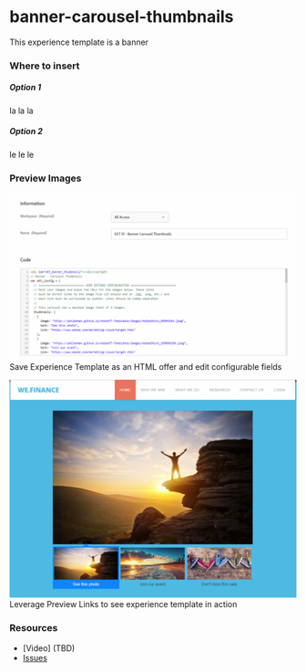 # banner-carousel-thumbnails

This experience template is a banner 

### Where to insert

##### Option 1
la la la

##### Option 2
le le le


### Preview Images
![Screenshot 1](https://raw.githubusercontent.com/Adobe-Marketing-Cloud/target-experience-templates/master/banner-carousel-thumbnails/ext01a.png)
Save Experience Template as an HTML offer and edit configurable fields


![Screenshot 2](https://raw.githubusercontent.com/Adobe-Marketing-Cloud/target-experience-templates/master/banner-carousel-thumbnails/ext01b.png)
Leverage Preview Links to see experience template in action

### Resources
* [Video] (TBD)
* [Issues](https://github.com/Adobe-Marketing-Cloud/target-experience-templates/issues)

